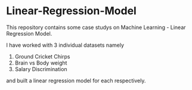 # Linear-Regression-Model

This repository contains some case studys on Machine Learning - Linear Regression Model.

I have worked with 3 individual datasets namely 
1.  Ground Cricket Chirps
2.  Brain vs Body weight
3.  Salary Discrimination 

and built a linear regression model for each respectively.
